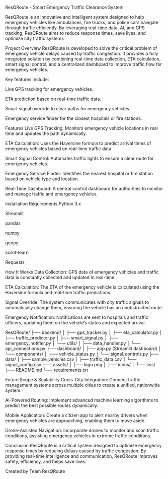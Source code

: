 ResQRoute - Smart Emergency Traffic Clearance System

ResQRoute is an innovative and intelligent system designed to help emergency vehicles like ambulances, fire trucks, and police cars navigate through traffic efficiently. By leveraging real-time data, AI, and GPS tracking, ResQRoute aims to reduce response times, save lives, and optimize city traffic systems

Project Overview
ResQRoute is developed to solve the critical problem of emergency vehicle delays caused by traffic congestion. It provides a fully integrated solution by combining real-time data collection, ETA calculation, smart signal control, and a centralized dashboard to improve traffic flow for emergency vehicles.

Key features include:

Live GPS tracking for emergency vehicles.

ETA prediction based on real-time traffic data.

Smart signal override to clear paths for emergency vehicles.

Emergency service finder for the closest hospitals or fire stations.

Features
Live GPS Tracking: Monitors emergency vehicle locations in real time and updates the path dynamically.

ETA Calculation: Uses the Haversine formula to predict arrival times of emergency vehicles based on real-time traffic data.

Smart Signal Control: Automates traffic lights to ensure a clear route for emergency vehicles.

Emergency Service Finder: Identifies the nearest hospital or fire station based on vehicle type and location.

Real-Time Dashboard: A central control dashboard for authorities to monitor and manage traffic and emergency vehicles.

Installation
Requirements
Python 3.x

Streamlit

pandas

numpy

geopy

scikit-learn

Requests

How It Works
Data Collection: GPS data of emergency vehicles and traffic data is constantly collected and updated in real-time.

ETA Calculation: The ETA of the emergency vehicle is calculated using the Haversine formula and real-time traffic predictions.

Signal Override: The system communicates with city traffic signals to automatically change them, ensuring the vehicle has an unobstructed route.

Emergency Notification: Notifications are sent to hospitals and traffic officers, updating them on the vehicle’s status and expected arrival.

ResQRoute/
├── backend/
│   ├── gps_tracker.py
│   ├── eta_calculator.py
│   ├── traffic_predictor.py
│   ├── smart_signal.py
│   ├── emergency_notifier.py
│   └── utils/
│       ├── data_handler.py
│       └── api_connections.py
├── dashboard/
│   ├── app.py (Streamlit dashboard)
│   └── components/
│       ├── vehicle_status.py
│       └── signal_controls.py
├── data/
│   ├── sample_vehicles.csv
│   ├── traffic_data.csv
│   └── signal_config.csv
├── assets/
│   ├── logo.png
│   ├── icons/
│   └── css/
├── README.md
└── requirements.txt


Future Scope & Scalability
Cross-City Integration: Connect traffic management systems across multiple cities to create a unified, nationwide system.

AI-Powered Routing: Implement advanced machine learning algorithms to predict the best possible routes dynamically.

Mobile Application: Create a citizen app to alert nearby drivers when emergency vehicles are approaching, enabling them to move aside.

Drone-Assisted Navigation: Incorporate drones to monitor and scan traffic conditions, assisting emergency vehicles in extreme traffic conditions.


Conclusion
ResQRoute is a critical system designed to optimize emergency response times by reducing delays caused by traffic congestion. By providing real-time intelligence and communication, ResQRoute improves safety, efficiency, and helps save lives.

Created by Team ResQRoute
